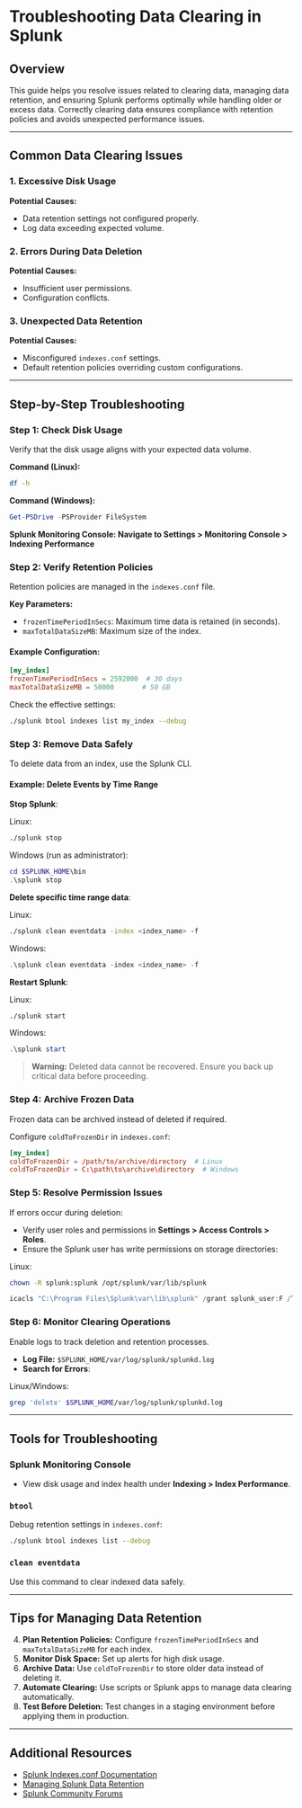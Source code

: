 # Troubleshooting Data Clearing in Splunk 

## Overview

This guide helps you resolve issues related to clearing data, managing data retention, and ensuring Splunk performs optimally while handling older or excess data. Correctly clearing data ensures compliance with retention policies and avoids unexpected performance issues.

---

## Common Data Clearing Issues

### 1. Excessive Disk Usage

**Potential Causes:**
- Data retention settings not configured properly.
- Log data exceeding expected volume.

### 2. Errors During Data Deletion

**Potential Causes:**
- Insufficient user permissions.
- Configuration conflicts.

### 3. Unexpected Data Retention

**Potential Causes:**
- Misconfigured `indexes.conf` settings.
- Default retention policies overriding custom configurations.

---

## Step-by-Step Troubleshooting

### Step 1: Check Disk Usage

Verify that the disk usage aligns with your expected data volume.

**Command (Linux):**
```bash
df -h
```

**Command (Windows):**
```powershell
Get-PSDrive -PSProvider FileSystem
```

**Splunk Monitoring Console: Navigate to Settings > Monitoring Console > Indexing Performance**

### Step 2: Verify Retention Policies

Retention policies are managed in the `indexes.conf` file.

**Key Parameters:**
- `frozenTimePeriodInSecs`: Maximum time data is retained (in seconds).
- `maxTotalDataSizeMB`: Maximum size of the index.

#### Example Configuration:
```conf
[my_index]
frozenTimePeriodInSecs = 2592000  # 30 days
maxTotalDataSizeMB = 50000       # 50 GB
```

Check the effective settings:
```bash
./splunk btool indexes list my_index --debug
```

### Step 3: Remove Data Safely

To delete data from an index, use the Splunk CLI.

#### Example: Delete Events by Time Range

**Stop Splunk**:

Linux:
```bash
./splunk stop
```

Windows (run as administrator):
```powershell
cd $SPLUNK_HOME\bin
.\splunk stop
```

 **Delete specific time range data**:

Linux:
```bash
./splunk clean eventdata -index <index_name> -f
```

Windows:
```powershell
.\splunk clean eventdata -index <index_name> -f
```

**Restart Splunk**:

Linux:
```bash
./splunk start
```

Windows:
```powershell
.\splunk start
```


> **Warning:** Deleted data cannot be recovered. Ensure you back up critical data before proceeding.

### Step 4: Archive Frozen Data

Frozen data can be archived instead of deleted if required.

Configure `coldToFrozenDir` in `indexes.conf`:
```conf
[my_index]
coldToFrozenDir = /path/to/archive/directory  # Linux
coldToFrozenDir = C:\path\to\archive\directory  # Windows
```

### Step 5: Resolve Permission Issues

If errors occur during deletion:
- Verify user roles and permissions in **Settings > Access Controls > Roles**.
- Ensure the Splunk user has write permissions on storage directories:

Linux:
```bash
chown -R splunk:splunk /opt/splunk/var/lib/splunk
```

```powershell
icacls "C:\Program Files\Splunk\var\lib\splunk" /grant splunk_user:F /T
```

### Step 6: Monitor Clearing Operations

Enable logs to track deletion and retention processes.
 - **Log File:** `$SPLUNK_HOME/var/log/splunk/splunkd.log`
 - **Search for Errors**:

Linux/Windows:
```bash
grep 'delete' $SPLUNK_HOME/var/log/splunk/splunkd.log
```

---

## Tools for Troubleshooting

### Splunk Monitoring Console

- View disk usage and index health under **Indexing > Index Performance**.

### `btool`

Debug retention settings in `indexes.conf`:
```bash
./splunk btool indexes list --debug
```

### `clean eventdata`

Use this command to clear indexed data safely.

---

## Tips for Managing Data Retention

4. **Plan Retention Policies:** Configure `frozenTimePeriodInSecs` and `maxTotalDataSizeMB` for each index.
5. **Monitor Disk Space:** Set up alerts for high disk usage.
6. **Archive Data:** Use `coldToFrozenDir` to store older data instead of deleting it.
7. **Automate Clearing:** Use scripts or Splunk apps to manage data clearing automatically.
8. **Test Before Deletion:** Test changes in a staging environment before applying them in production.

---

## Additional Resources

- [Splunk Indexes.conf Documentation](https://docs.splunk.com/Documentation/Splunk/latest/Admin/Indexesconf)
- [Managing Splunk Data Retention](https://docs.splunk.com/Documentation/Splunk/latest/Indexer/Setupdataretirement)
- [Splunk Community Forums](https://community.splunk.com/)
